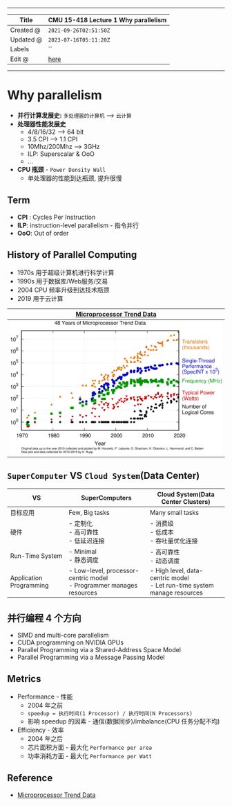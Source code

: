 -----

| Title     | CMU 15-418 Lecture 1 Why parallelism             |
| --------- | ------------------------------------------------ |
| Created @ | `2021-09-26T02:51:50Z`                           |
| Updated @ | `2023-07-16T05:11:20Z`                           |
| Labels    | \`\`                                             |
| Edit @    | [here](https://github.com/junxnone/csc/issues/3) |

-----

# Why parallelism

  - **并行计算发展史:** `多处理器的计算机` --\> `云计算`
  - **处理器性能发展史**
      - 4/8/16/32 --\> 64 bit
      - 3.5 CPI --\> 1.1 CPI
      - 10Mhz/200Mhz --\> 3GHz
      - ILP: Superscalar & OoO
      - ...
  - **CPU 瓶颈** - `Power Density Wall`
      - 单处理器的性能到达瓶颈, 提升很慢

## Term

  - **CPI** : Cycles Per Instruction
  - **ILP**: instruction-level parallelism - 指令并行
  - **OoO**: Out of order

## History of Parallel Computing

  - 1970s 用于超级计算机进行科学计算
  - 1990s 用于数据库/Web服务/交易
  - 2004 CPU 频率升级到达技术瓶颈
  - 2019 用于云计算

| [Microprocessor Trend Data](https://github.com/karlrupp/microprocessor-trend-data) |
| ---------------------------------------------------------------------------------- |
| ![image](media/a6f048ed39a239b513c4472b316438442fe6104d.png)                       |

## `SuperComputer` VS `Cloud System`(Data Center)

| VS                      | SuperComputers                                                          | Cloud System(Data Center Clusters)                                          |
| ----------------------- | ----------------------------------------------------------------------- | --------------------------------------------------------------------------- |
| 目标应用                    | Few, Big tasks                                                          | Many small tasks                                                            |
| 硬件                      | \- 定制化<br>- 高可靠性<br>- 低延迟连接                                             | \- 消费级<br>- 低成本<br>- 吞吐量优化连接                                                |
| Run-Time System         | \- Minimal<br>- 静态调度                                                    | \- 高可靠性<br>- 动态调度                                                           |
| Application Programming | \- Low-level, processor-centric model<br>- Programmer manages resources | \- High level, data-centric model<br>- Let run-time system manage resources |

## 并行编程 4 个方向

  - SIMD and multi-core parallelism
  - CUDA programming on NVIDIA GPUs
  - Parallel Programming via a Shared-Address Space Model
  - Parallel Programming via a Message Passing Model

## Metrics

  - Performance - 性能
      - 2004 年之前
      - `speedup = 执行时间(1 Processor) / 执行时间(N Processors)`
      - 影响 speedup 的因素 - 通信(数据同步)/imbalance(CPU 任务分配不均)
  - Efficiency - 效率
      - 2004 年之后
      - 芯片面积方面 - 最大化 `Performance per area`
      - 功率消耗方面 - 最大化 `Performance per Watt`

## Reference

  - [Microprocessor Trend
    Data](https://github.com/karlrupp/microprocessor-trend-data)
